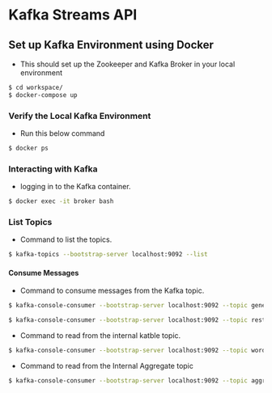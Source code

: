 # Kafka Streams API

## Set up Kafka Environment using Docker

- This should set up the Zookeeper and Kafka Broker in your local environment

```bash
$ cd workspace/
$ docker-compose up
```

### Verify the Local Kafka Environment

- Run this below command

```bash
$ docker ps
```

### Interacting with Kafka

- logging in to the Kafka container.

```bash
$ docker exec -it broker bash
```

### List Topics

- Command to list the topics.

```bash
$ kafka-topics --bootstrap-server localhost:9092 --list
```

#### Consume Messages

- Command to consume messages from the Kafka topic.

```bash
$ kafka-console-consumer --bootstrap-server localhost:9092 --topic general-orders
```

```bash
$ kafka-console-consumer --bootstrap-server localhost:9092 --topic restaurant-orders
```

- Command to read from the internal katble topic.

```bash
$ kafka-console-consumer --bootstrap-server localhost:9092 --topic words-ktable-app-words-store-changelog --from-beginning
```

- Command to read from the Internal Aggregate topic

```bash
$ kafka-console-consumer --bootstrap-server localhost:9092 --topic aggregate-KSTREAM-AGGREGATE-STATE-STORE-0000000003-changelog --from-beginning -property "key.separator= - " --property "print.key=true"
```